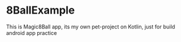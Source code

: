 # 8BallExample
This is Magic8Ball app, its my own pet-project on Kotlin, just for build android app practice
